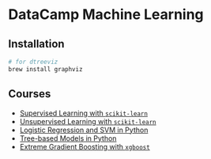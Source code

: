 # DataCamp Machine Learning

## Installation

```sh
# for dtreeviz
brew install graphviz
```

## Courses

* [Supervised Learning with `scikit-learn`](./supervised_learning_with_sklearn/notebook.ipynb)
* [Unsupervised Learning with `scikit-learn`](./unsupervised_learning_with_sklearn/notebook.ipynb)
* [Logistic Regression and SVM in Python](./logistic_regression_and_svm_in_python/notebook.ipynb)
* [Tree-based Models in Python](./tree_models_in_python/notebook.ipynb)
* [Extreme Gradient Boosting with `xgboost`](./extreme_gradient_boosting_with_xgboost/notebook.ipynb)

